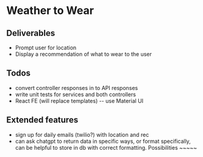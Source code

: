# Weather to Wear

## Deliverables

- Prompt user for location
- Display a recommendation of what to wear to the user

## Todos

- convert controller responses in to API responses
- write unit tests for services and both controllers
- React FE (will replace templates) -- use Material UI

## Extended features

- sign up for daily emails (twilio?) with location and rec
- can ask chatgpt to return data in specific ways, or format specifically, can be helpful to store in db with correct formatting. Possibilities ~~~~~
